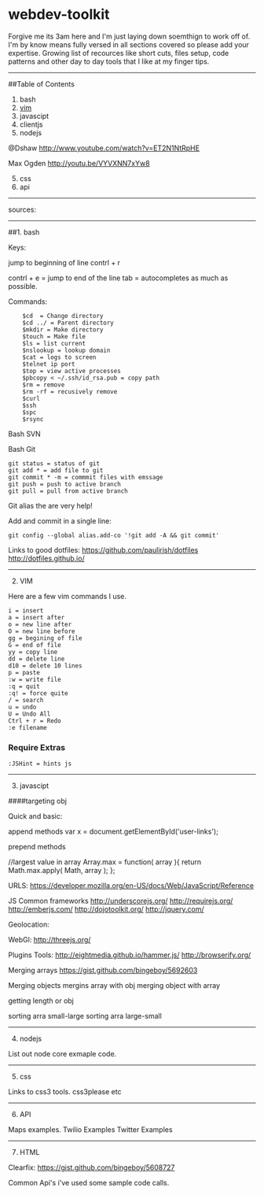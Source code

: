 webdev-toolkit
==============
Forgive me its 3am here and I'm just laying down soemthign to work off of. I'm by know means fully versed in all sections covered so please add your expertise.
Growing list of recources like short cuts, files setup, code patterns and other day to day tools that I like at my finger tips.

***
##Table of Contents
1. bash
2. <a href="/wiki/VIM">vim</a>
3. javascipt
4. clientjs
4. nodejs

@Dshaw
http://www.youtube.com/watch?v=ET2N1NtRpHE

Max Ogden
http://youtu.be/VYVXNN7xYw8

5. css
6. api

***

sources:




***
##1. bash

Keys:

jump to beginning of line
    contrl + r 

contrl + e = jump to end of the line
tab = autocompletes as much as possible.

Commands:
``` 
    $cd  = Change directory
    $cd ../ = Parent directory
    $mkdir = Make directory
    $touch = Make file
    $ls = list current 
    $nslookup = lookup domain
    $cat = logs to screen
    $telnet ip port
    $top = view active processes
    $pbcopy < ~/.ssh/id_rsa.pub = copy path
    $rm = remove
    $rm -rf = recusively remove
    $curl
    $ssh
    $spc
	$rsync
``` 



Bash SVN

Bash Git

``` 
git status = status of git
git add * = add file to git
git commit * -m = commmit files with emssage
git push = push to active branch
git pull = pull from active branch

``` 
Git alias the are very help!

Add and commit in a single line:

``` 
git config --global alias.add-co '!git add -A && git commit'

``` 

Links to good dotfiles:
https://github.com/paulirish/dotfiles
http://dotfiles.github.io/

***

 2. VIM
 
 Here are a few vim commands I use.

``` 
i = insert
a = insert after
o = new line after
O = new line before
gg = begining of file
G = end of file
yy = copy line
dd = delete line
d10 = delete 10 lines
p = paste
:w = write file
:q = quit
:q! = force quite
/ = search
u = undo
U = Undo All
Ctrl + r = Redo
:e filename

``` 

### Require Extras
``` 
:JSHint = hints js

``` 

***

3. javascipt 

####targeting obj

Quick and basic:

append methods 
var x = document.getElementById('user-links');

prepend methods


//largest value in array
Array.max = function( array ){
    return Math.max.apply( Math, array );
};

URLS:
https://developer.mozilla.org/en-US/docs/Web/JavaScript/Reference

JS Common frameworks
http://underscorejs.org/
http://requirejs.org/
http://emberjs.com/
http://dojotoolkit.org/
http://jquery.com/

Geolocation:

WebGl:
http://threejs.org/

Plugins Tools:
http://eightmedia.github.io/hammer.js/
http://browserify.org/

Merging arrays
https://gist.github.com/bingeboy/5692603

Merging objects
mergins array with obj
merging object with array

getting length or obj

sorting arra small-large
sorting arra large-small

***

4. nodejs


List out node core exmaple code.



***

5. css

Links to css3 tools.
css3please etc




***

6. API



Maps examples.
Twilio Examples
Twitter Examples



*** 

7. HTML

Clearfix:
https://gist.github.com/bingeboy/5608727


Common Api's i've used some sample code calls.
